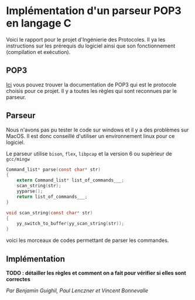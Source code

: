 # Implémentation d'un parseur POP3 en langage C

Voici le rapport pour le projet d'Ingénierie des Protocoles. Il ya les instructions
sur les prérequis du logiciel ainsi que son fonctionnement (compilation et exécution).

## POP3

[Ici](POP3.md) vous pouvez trouver la documentation de POP3 qui est le protocole
choisis pour ce projet.
Il y a toutes les règles qui sont reconnues par le parseur.

## Parseur

Nous n'avons pas pu tester le code sur windows et il y a des problèmes sur MacOS.
Il est donc conseillé d'utiliser un environnement linux pour ce logiciel.

Le parseur utilise `bison`, `flex`, `libpcap` et la version 6 ou supérieur de `gcc/mingw`

```c
Command_list* parse(const char* str)
{
    extern Command_list* list_of_commands___;
    scan_string(str);
    yyparse();
    return list_of_commands___;
}
```

```c
void scan_string(const char* str)
{
    yy_switch_to_buffer(yy_scan_string(str));
}
```

voici les morceaux de codes permettant de parser les commandes.

## Implémentation

**TODO : détailler les règles et comment on a fait pour vérifier si elles sont correctes**

*Par Benjamin Guighil, Paul Lenczner et Vincent Bonnevalle*
